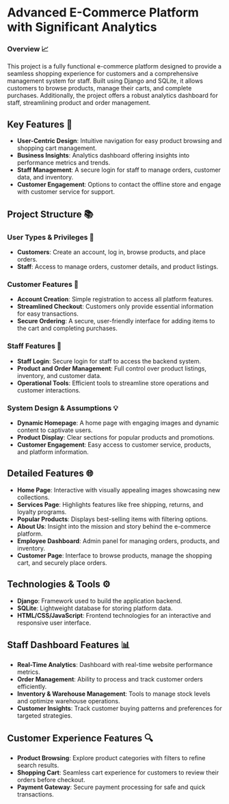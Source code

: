 # Advanced E-Commerce Platform with Significant Analytics

### Overview 📈
This project is a fully functional e-commerce platform designed to provide a seamless shopping experience for customers and a comprehensive management system for staff. Built using Django and SQLite, it allows customers to browse products, manage their carts, and complete purchases. Additionally, the project offers a robust analytics dashboard for staff, streamlining product and order management.

## Key Features 🌟
- **User-Centric Design**: Intuitive navigation for easy product browsing and shopping cart management.
- **Business Insights**: Analytics dashboard offering insights into performance metrics and trends.
- **Staff Management**: A secure login for staff to manage orders, customer data, and inventory.
- **Customer Engagement**: Options to contact the offline store and engage with customer service for support.

## Project Structure 📚
### User Types & Privileges 👥
- **Customers**: Create an account, log in, browse products, and place orders.
- **Staff**: Access to manage orders, customer details, and product listings.

### Customer Features 🔑
- **Account Creation**: Simple registration to access all platform features.
- **Streamlined Checkout**: Customers only provide essential information for easy transactions.
- **Secure Ordering**: A secure, user-friendly interface for adding items to the cart and completing purchases.

### Staff Features 🔧
- **Staff Login**: Secure login for staff to access the backend system.
- **Product and Order Management**: Full control over product listings, inventory, and customer data.
- **Operational Tools**: Efficient tools to streamline store operations and customer interactions.

### System Design & Assumptions 💡
- **Dynamic Homepage**: A home page with engaging images and dynamic content to captivate users.
- **Product Display**: Clear sections for popular products and promotions.
- **Customer Engagement**: Easy access to customer service, products, and platform information.

## Detailed Features 🌐
- **Home Page**: Interactive with visually appealing images showcasing new collections.
- **Services Page**: Highlights features like free shipping, returns, and loyalty programs.
- **Popular Products**: Displays best-selling items with filtering options.
- **About Us**: Insight into the mission and story behind the e-commerce platform.
- **Employee Dashboard**: Admin panel for managing orders, products, and inventory.
- **Customer Page**: Interface to browse products, manage the shopping cart, and securely place orders.

## Technologies & Tools ⚙️
- **Django**: Framework used to build the application backend.
- **SQLite**: Lightweight database for storing platform data.
- **HTML/CSS/JavaScript**: Frontend technologies for an interactive and responsive user interface.

## Staff Dashboard Features 📊
- **Real-Time Analytics**: Dashboard with real-time website performance metrics.
- **Order Management**: Ability to process and track customer orders efficiently.
- **Inventory & Warehouse Management**: Tools to manage stock levels and optimize warehouse operations.
- **Customer Insights**: Track customer buying patterns and preferences for targeted strategies.

## Customer Experience Features 🔍
- **Product Browsing**: Explore product categories with filters to refine search results.
- **Shopping Cart**: Seamless cart experience for customers to review their orders before checkout.
- **Payment Gateway**: Secure payment processing for safe and quick transactions.
